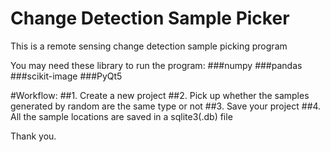 # Change Detection Sample Picker
This is a remote sensing change detection sample picking program

You may need these library to run the program:
###numpy
###pandas
###scikit-image
###PyQt5

#Workflow:
##1. Create a new project
##2. Pick up whether the samples generated by random are the same type or not
##3. Save your project
##4. All the sample locations are saved in a sqlite3(.db) file

Thank you.
